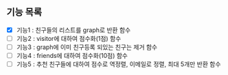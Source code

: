## 기능 목록
- [X] 기능1 : 친구들의 리스트를 graph로 반환 함수
- [ ] 기능2 : visitor에 대하여 점수화(1점) 함수
- [ ] 기능3 : graph에 이미 친구등록 되있는 친구는 제거 함수
- [ ] 기능4 : friends에 대하여 점수화(10점) 함수
- [ ] 기능5 : 추천 친구들에 대하여 점수로 역정렬, 이메일로 정렬, 최대 5개만 반환 함수